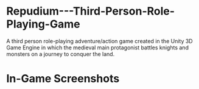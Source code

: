 # Repudium---Third-Person-Role-Playing-Game
A third person role-playing adventure/action game created in the Unity 3D Game Engine in which the medieval main protagonist battles knights and monsters on a journey to conquer the land.

# In-Game Screenshots
